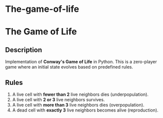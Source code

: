 # The-game-of-life

# The Game of Life

## Description  
Implementation of **Conway's Game of Life** in Python. This is a zero-player game where an initial state evolves based on predefined rules.

## Rules  
1. A live cell with **fewer than 2** live neighbors dies (underpopulation).  
2. A live cell with **2 or 3** live neighbors survives.  
3. A live cell with **more than 3** live neighbors dies (overpopulation).  
4. A dead cell with **exactly 3** live neighbors becomes alive (reproduction). 
